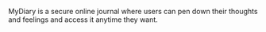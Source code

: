 MyDiary is a secure online journal where users can pen down their thoughts and feelings and access it anytime they want.
